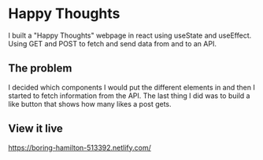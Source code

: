# Happy Thoughts

I built a "Happy Thoughts" webpage in react using useState and useEffect. Using GET and POST to fetch and send data from and to an API.

## The problem

I decided which components I would put the different elements in and then I started to fetch information from the API. The last thing I did was to build a like button that shows how many likes a post gets. 

## View it live

https://boring-hamilton-513392.netlify.com/

